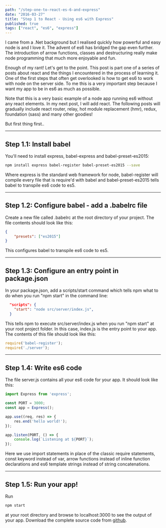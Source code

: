 ```yaml
---
path: "/step-one-to-react-es-6-and-express"
date: "2016-03-27"
title: "Step 1 to React - Using es6 with Express"
published: true
tags: ["react", "es6", "express"]
---
```


I came from a .Net background but I realised quickly how powerful and easy node is and I love it. The advent of es6 has
bridged the gap even further. The introduction of arrow functions, classes and destructuring really make node programming
 that much more enjoyable and fun.

 Enough of my rant! Let's get to the point. This post is part one of a series of posts about react and the things I
 encountered in the process of learning it. One of the first steps that often get overlooked is how to get es6 to work
 with node on the server side. To me this is a very important step because I want my app to be in es6 as much as possible.
 
 Note that this is a very basic example of a node app running es6 without any react elements. In my next post, I will
 add react. The following posts will gradually include react router, relay, hot module replacement (hmr), 
 redux, foundation (sass) and many other goodies!
 
 But first thing first..

---

## Step 1.1: Install babel
 You'll need to install express, babel-express and babel-preset-es2015:

```bash
npm install express babel-register babel-preset-es2015 --save
```

Where express is the standard web framework for node, babel-register will compile every file that is require'd with babel and
babel-preset-es2015 tells babel to transpile es6 code to es5.

---

## Step 1.2: Configure babel - add a .babelrc file
Create a new file called .babelrc at the root directory of your project. The file contents should look like this:

```json
{
    "presets": ["es2015"]
}
```

This configures babel to transpile es6 code to es5.

---

## Step 1.3: Configure an entry point in package.json

In your package.json, add a scripts/start command which tells npm what to do when you run "npm start" in the command line:

```json
  "scripts": {
    "start": "node src/server/index.js",
  }
```

This tells npm to execute src/server/index.js when you run "npm start" at your root project folder. In this case, index.js 
is the entry point to your app. The contents of this file should look like this: 

```js
require('babel-register');
require('./server');
```

---

## Step 1.4: Write es6 code
The file server.js contains all your es6 code for your app. It should look like this:

```js
import Express from 'express';

const PORT = 3000;
const app = Express();

app.use((req, res) => {
    res.end('hello world!');
});

app.listen(PORT, () => {
    console.log(`Listening at ${PORT}`);
});
```

Here we use import statements in place of the classic require statements, const keyword instead of var, 
arrow functions instead of inline function declarations and es6 template strings instead of string concatenations.

---

## Step 1.5: Run your app!
Run 
 
```bash
npm start
```
 
 at your root directory and browse to localhost:3000 to see the output of your app. Download the complete source code from
 [github](https://github.com/yusinto/reactStep1).



